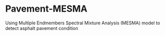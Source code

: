 # Pavement-MESMA
Using Multiple Endmembers Spectral Mixture Analysis (MESMA) model to detect asphalt pavement condition
